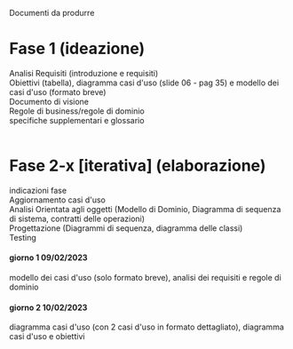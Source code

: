 Documenti da produrre</br>
<h1>Fase 1 (ideazione)</h1>
  Analisi Requisiti (introduzione e requisiti)</br>
  Obiettivi (tabella), diagramma casi d'uso (slide 06 - pag 35) e modello dei casi d'uso (formato breve)</br>
  Documento di visione</br>
  Regole di business/regole di dominio</br>
  specifiche supplementari e glossario</br></br>
<h1>Fase 2-x [iterativa] (elaborazione)</h1>
  indicazioni fase</br>
  Aggiornamento casi d'uso</br>
  Analisi Orientata agli oggetti (Modello di Dominio, Diagramma di sequenza di sistema, contratti delle operazioni)</br>
  Progettazione (Diagrammi di sequenza, diagramma delle classi)</br>
  Testing</br>
  
<h4>giorno 1 09/02/2023</h4>
modello dei casi d'uso (solo formato breve), analisi dei requisiti e regole di dominio
<h4>giorno 2 10/02/2023</h4>
diagramma casi d'uso (con 2 casi d'uso in formato dettagliato), diagramma casi d'uso e obiettivi

